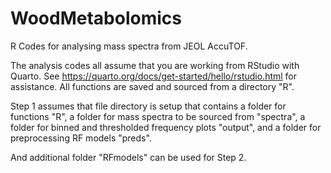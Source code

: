 # WoodMetabolomics
R Codes for analysing mass spectra from JEOL AccuTOF.

The analysis codes all assume that you are working from RStudio with Quarto. See https://quarto.org/docs/get-started/hello/rstudio.html for assistance.
All functions are saved and sourced from a directory "R".

Step 1 assumes that file directory is setup that contains a folder for functions "R", a folder for mass spectra to be sourced from "spectra", a folder for binned and thresholded frequency plots "output", and a folder for preprocessing RF models "preds". 

And additional folder "RFmodels" can be used for Step 2. 
